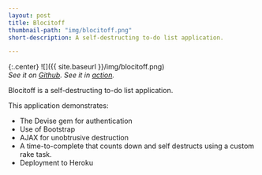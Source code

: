```yaml
---
layout: post
title: Blocitoff
thumbnail-path: "img/blocitoff.png"
short-description: A self-destructing to-do list application.

---
```


{:.center}
![]({{ site.baseurl }}/img/blocitoff.png)<br>
*See it on [Github](https://github.com/hcbviolet/blocitoff). See it in [action](http://a-cool-to-do-list-application.herokuapp.com/).*

Blocitoff is a self-destructing to-do list application.

This application demonstrates:

- The Devise gem for authentication
- Use of Bootstrap
- AJAX for unobtrusive destruction
- A time-to-complete that counts down and self destructs using a custom rake task.
- Deployment to Heroku
